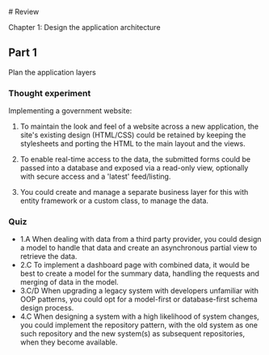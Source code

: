 ﻿# Review

Chapter 1: Design the application architecture

## Part 1

Plan the application layers

### Thought experiment

Implementing a government website:

1. To maintain the look and feel of a website across a new application, the site's existing design (HTML/CSS) could be retained by keeping the stylesheets and porting the HTML to the main layout and the views.

2. To enable real-time access to the data, the submitted forms could be passed into a database and exposed via a read-only view, optionally with secure access and a 'latest' feed/listing.

3. You could create and manage a separate business layer for this with entity framework or a custom class, to manage the data.

### Quiz

* 1.A When dealing with data from a third party provider, you could design a model to handle that data and create an asynchronous partial view to retrieve the data.
* 2.C To implement a dashboard page with combined data, it would be best to create a model for the summary data, handling the requests and merging of data in the model.
* 3.C/D When upgrading a legacy system with developers unfamiliar with OOP patterns, you could opt for a model-first or database-first schema design process.
* 4.C When designing a system with a high likelihood of system changes, you could implement the repository pattern, with the old system as one such repository and the new system(s) as subsequent repositories, when they become available.